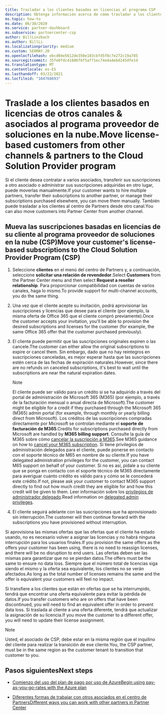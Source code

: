 ```yaml
---
title: Trasladar a los clientes basados en licencias al programa CSP
description: Obtenga información acerca de cómo trasladar a los clientes basados en licencias de otros canales o de otro asociado al programa del proveedor de soluciones en la nube (CSP) en el centro de Partners.
ms.topic: how-to
ms.date: 06/30/2020
ms.service: partner-dashboard
ms.subservice: partnercenter-csp
author: BillLinzbach
ms.author: BillLi
ms.localizationpriority: medium
ms.custom: SEOMAY.20
ms.openlocfilehash: ebcd04e5612de350e103cbfd5f8c7e272c19a785
ms.sourcegitcommit: 35fe0fdc41886f6f5af71ec74e4a4ebd245dfe1d
ms.translationtype: MT
ms.contentlocale: es-ES
ms.lasthandoff: 03/22/2021
ms.locfileid: "104768693"
---
```

# <a name="move-license-based-customers-from-other-channels--partners-to-the-cloud-solution-provider-program"></a><span data-ttu-id="7c000-103">Traslade a los clientes basados en licencias de otros canales & asociados al programa proveedor de soluciones en la nube.</span><span class="sxs-lookup"><span data-stu-id="7c000-103">Move license-based customers from other channels & partners to the Cloud Solution Provider program</span></span>

<span data-ttu-id="7c000-104">Si el cliente desea contratar a varios asociados, transferir sus suscripciones a otro asociado o administrar sus suscripciones adquiridas en otro lugar, puede moverlas manualmente.</span><span class="sxs-lookup"><span data-stu-id="7c000-104">If your customer wants to hire multiple partners, transfer their subscriptions to another partner, or manage their subscriptions purchased elsewhere, you can move them manually.</span></span> <span data-ttu-id="7c000-105">También puede trasladar a los clientes al centro de Partners desde otro canal.</span><span class="sxs-lookup"><span data-stu-id="7c000-105">You can also move customers into Partner Center from another channel.</span></span>

## <a name="move-your-customers-license-based-subscriptions-to-the-cloud-solution-provider-program-csp"></a><span data-ttu-id="7c000-106">Mueva las suscripciones basadas en licencias de su cliente al programa proveedor de soluciones en la nube (CSP)</span><span class="sxs-lookup"><span data-stu-id="7c000-106">Move your customer's license-based subscriptions to the Cloud Solution Provider Program (CSP)</span></span>

1. <span data-ttu-id="7c000-107">Seleccione **clientes** en el menú del centro de Partners y, a continuación, seleccione **solicitar una relación de revendedor**.</span><span class="sxs-lookup"><span data-stu-id="7c000-107">Select **Customers** from the Partner Center menu and then select **Request a reseller relationship**.</span></span> <span data-ttu-id="7c000-108">Para proporcionar compatibilidad con cuentas de varios canales, haga lo mismo.</span><span class="sxs-lookup"><span data-stu-id="7c000-108">To provide support for multi-channel accounts, you do the same thing.</span></span>

2. <span data-ttu-id="7c000-109">Una vez que el cliente acepte su invitación, podrá aprovisionar las suscripciones y licencias que desee para el cliente (por ejemplo, la misma oferta de Office 365 que el cliente compró previamente).</span><span class="sxs-lookup"><span data-stu-id="7c000-109">Once the customer accepts your invitation, you'll be able to provision the desired subscriptions and licenses for the customer (for example, the same Office 365 offer that the customer purchased previously).</span></span>

3. <span data-ttu-id="7c000-110">El cliente puede permitir que las suscripciones originales expiren o las cancele.</span><span class="sxs-lookup"><span data-stu-id="7c000-110">The customer can either allow the original subscriptions to expire or cancel them.</span></span> <span data-ttu-id="7c000-111">Sin embargo, dado que no hay reintegros en suscripciones canceladas, es mejor esperar hasta que las suscripciones estén cerca de las fechas de expiración naturales.</span><span class="sxs-lookup"><span data-stu-id="7c000-111">However, since there are no refunds on canceled subscriptions, it's best to wait until the  subscriptions are near the natural expiration dates.</span></span>


   >[!NOTE]
   ><span data-ttu-id="7c000-112">El cliente puede ser válido para un crédito si se ha adquirido a través del portal de administración de Microsoft 365 (M365) (por ejemplo, a través de la facturación mensual o anual directa de Microsoft).</span><span class="sxs-lookup"><span data-stu-id="7c000-112">The customer might be eligible for a credit if they purchased through the Microsoft 365 (M365) admin portal (for example, through monthly or yearly billing direct from Microsoft).</span></span> <span data-ttu-id="7c000-113">Los créditos de las suscripciones compradas directamente por Microsoft se controlan mediante el **soporte de facturación de M365**.</span><span class="sxs-lookup"><span data-stu-id="7c000-113">Credits for subscriptions purchased directly from Microsoft are handled by **M365 billing support**.</span></span> <span data-ttu-id="7c000-114">Consulte la guía de M365 sobre cómo [cancelar la suscripción a M365](/microsoft-365/commerce/subscriptions/cancel-your-subscription).</span><span class="sxs-lookup"><span data-stu-id="7c000-114">See M365 guidance on how to [cancel your M365 subscription](/microsoft-365/commerce/subscriptions/cancel-your-subscription).</span></span> <span data-ttu-id="7c000-115">Si tiene privilegios de administración delegados para el cliente, puede ponerse en contacto con el soporte técnico de M65 en nombre de su cliente.</span><span class="sxs-lookup"><span data-stu-id="7c000-115">If you have delegated administration privileges for the customer, you can contact M65 support on behalf of your customer.</span></span> <span data-ttu-id="7c000-116">Si no es así, pídale a su cliente que se ponga en contacto con el soporte técnico de M365 directamente para averiguar cuánto crédito es válido para y cómo se le concederá este crédito.</span><span class="sxs-lookup"><span data-stu-id="7c000-116">If not, please ask your customer to contact M365 support directly to find out how much credit they are eligible for and how this credit will be given to them.</span></span> <span data-ttu-id="7c000-117">Leer información sobre los [privilegios de administrador delegado](customers-revoke-admin-privileges.md).</span><span class="sxs-lookup"><span data-stu-id="7c000-117">Read information on [delegated admin privileges](customers-revoke-admin-privileges.md).</span></span>


4. <span data-ttu-id="7c000-118">El cliente seguirá adelante con las suscripciones que ha aprovisionado sin interrupción.</span><span class="sxs-lookup"><span data-stu-id="7c000-118">The customer will then continue forward with the subscriptions you have provisioned without interruption.</span></span>

<span data-ttu-id="7c000-119">Si aprovisiona las mismas ofertas que las ofertas que el cliente ha estado usando, no es necesario volver a asignar las licencias y no habrá ninguna interrupción para los usuarios finales.</span><span class="sxs-lookup"><span data-stu-id="7c000-119">If you provision the same offers as the offers your customer has been using, there is no need to reassign licenses, and there will be no disruption to end users.</span></span> <span data-ttu-id="7c000-120">Las ofertas deben ser las mismas para garantizar que no se pierdan datos.</span><span class="sxs-lookup"><span data-stu-id="7c000-120">The offers must be the same to ensure no data loss.</span></span> <span data-ttu-id="7c000-121">Siempre que el número total de licencias siga siendo el mismo y la oferta sea equivalente, los clientes no se verán afectados.</span><span class="sxs-lookup"><span data-stu-id="7c000-121">As long as the total number of licenses remains the same and the offer is equivalent your customers will feel no impact.</span></span>

<span data-ttu-id="7c000-122">Si transfiere a los clientes que están en ofertas que se ha interrumpido, tendrá que encontrar una oferta equivalente para evitar la pérdida de datos.</span><span class="sxs-lookup"><span data-stu-id="7c000-122">If you transfer customers who are on offers that have been discontinued, you will need to find an equivalent offer in order to prevent data loss.</span></span> <span data-ttu-id="7c000-123">Si traslada al cliente a una oferta diferente, tendrá que actualizar la asignación de su licencia.</span><span class="sxs-lookup"><span data-stu-id="7c000-123">If you move the customer to a different offer, you will need to update their license assignment.</span></span>

>[!NOTE]
> <span data-ttu-id="7c000-124">Usted, el asociado de CSP, debe estar en la misma región que el inquilino del cliente para realizar la transición de ese cliente.</span><span class="sxs-lookup"><span data-stu-id="7c000-124">You, the CSP partner, must be in the same region as the customer tenant to transition that customer to you.</span></span>

## <a name="next-steps"></a><span data-ttu-id="7c000-125">Pasos siguientes</span><span class="sxs-lookup"><span data-stu-id="7c000-125">Next steps</span></span>

- [<span data-ttu-id="7c000-126">Comienzo del uso del plan de pago por uso de Azure</span><span class="sxs-lookup"><span data-stu-id="7c000-126">Begin using pay-as-you-go-rates with the Azure plan</span></span>](azure-plan-get-started.md)
 

- [<span data-ttu-id="7c000-127">Diferentes formas de trabajar con otros asociados en el centro de Partners</span><span class="sxs-lookup"><span data-stu-id="7c000-127">Different ways you can work with other partners in Partner Center</span></span>](work-with-other-partners.md)